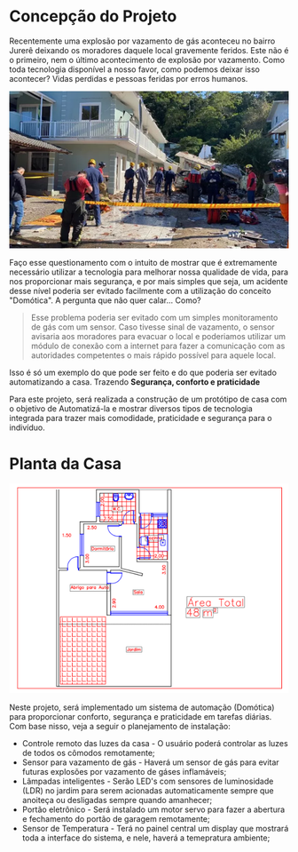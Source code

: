 # Concepção do Projeto

Recentemente uma explosão por vazamento de gás aconteceu no bairro Jurerê deixando os moradores daquele local gravemente feridos. Este não é o primeiro, nem o último acontecimento de explosão por vazamento. Como toda tecnologia disponível a nosso favor, como podemos deixar isso acontecer? Vidas perdidas e pessoas feridas por erros humanos. 

![Explosao](./Figuras/explosaojurere.jpg)

Faço esse questionamento com o intuito de mostrar que é extremamente necessário utilizar a tecnologia para melhorar nossa qualidade de vida, para nos proporcionar mais segurança, e por mais simples que seja, um acidente desse nível poderia ser evitado facilmente com a utilização do conceito "Domótica". A pergunta que não quer calar... Como?
> Esse problema poderia ser evitado com um simples monitoramento de gás com um sensor. Caso tivesse sinal de vazamento, o sensor avisaria aos moradores para evacuar o local e poderiamos utilizar um módulo de conexão com a internet para fazer a comunicação com as autoridades competentes o mais rápido possível para aquele local.

Isso é só um exemplo do que pode ser feito e do que poderia ser evitado automatizando a casa. Trazendo **Segurança, conforto e praticidade**

Para este projeto, será realizada a construção de um protótipo de casa com o objetivo de Automatizá-la e mostrar diversos tipos de tecnologia integrada para trazer mais comodidade, praticidade e segurança para o indivíduo.

# Planta da Casa

![Figura 1 - Planta da Casa](./Figuras/planta.png)

Neste projeto, será implementado um sistema de automação (Domótica) para proporcionar conforto, segurança e praticidade em tarefas diárias. Com base nisso, veja a seguir o planejamento de instalação:

* Controle remoto das luzes da casa - O usuário poderá controlar as luzes de todos os cômodos remotamente;
* Sensor para vazamento de gás - Haverá um sensor de gás para evitar futuras explosões por vazamento de gáses inflamáveis;
* Lâmpadas inteligentes - Serão LED's com sensores de luminosidade (LDR) no jardim para serem acionadas automaticamente sempre que anoiteça ou desligadas sempre quando amanhecer;
* Portão eletrônico - Será instalado um motor servo para fazer a abertura e fechamento do portão de garagem remotamente; 
* Sensor de Temperatura - Terá no painel central um display que mostrará toda a interface do sistema, e nele, haverá a temepratura ambiente;

